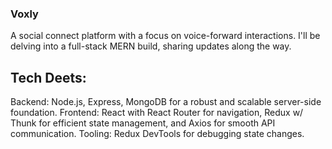 ### Voxly
A social connect platform with a focus on voice-forward interactions. I'll be delving into a full-stack MERN build, sharing updates along the way.

## Tech Deets:
Backend: Node.js, Express, MongoDB for a robust and scalable server-side foundation.
Frontend: React with React Router for navigation, Redux w/ Thunk for efficient state management, and Axios for smooth API communication.
Tooling: Redux DevTools for debugging state changes.
